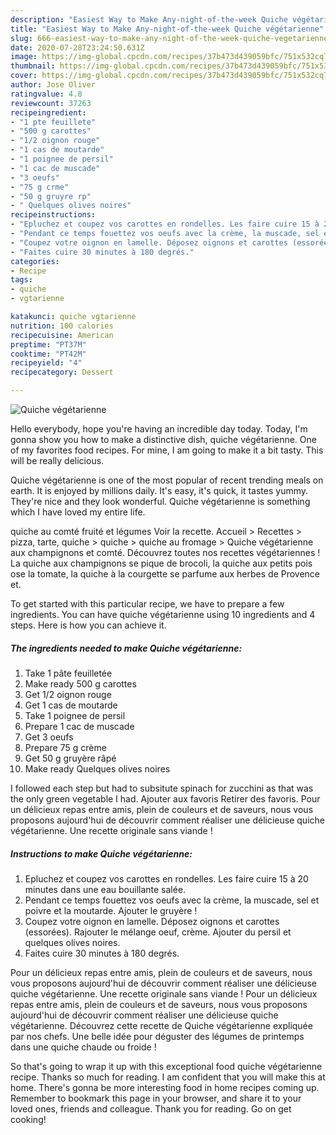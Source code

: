 ```yaml
---
description: "Easiest Way to Make Any-night-of-the-week Quiche végétarienne"
title: "Easiest Way to Make Any-night-of-the-week Quiche végétarienne"
slug: 666-easiest-way-to-make-any-night-of-the-week-quiche-vegetarienne
date: 2020-07-28T23:24:50.631Z
image: https://img-global.cpcdn.com/recipes/37b473d439059bfc/751x532cq70/quiche-vegetarienne-photo-principale-de-la-recette.jpg
thumbnail: https://img-global.cpcdn.com/recipes/37b473d439059bfc/751x532cq70/quiche-vegetarienne-photo-principale-de-la-recette.jpg
cover: https://img-global.cpcdn.com/recipes/37b473d439059bfc/751x532cq70/quiche-vegetarienne-photo-principale-de-la-recette.jpg
author: Jose Oliver
ratingvalue: 4.8
reviewcount: 37263
recipeingredient:
- "1 pte feuillete"
- "500 g carottes"
- "1/2 oignon rouge"
- "1 cas de moutarde"
- "1 poignee de persil"
- "1 cac de muscade"
- "3 oeufs"
- "75 g crme"
- "50 g gruyre rp"
- " Quelques olives noires"
recipeinstructions:
- "Epluchez et coupez vos carottes en rondelles. Les faire cuire 15 à 20 minutes dans une eau bouillante salée."
- "Pendant ce temps fouettez vos oeufs avec la crème, la muscade, sel et poivre et la moutarde. Ajouter le gruyère !"
- "Coupez votre oignon en lamelle. Déposez oignons et carottes (essorées). Rajouter le mélange oeuf, crème. Ajouter du persil et quelques olives noires."
- "Faites cuire 30 minutes à 180 degrés."
categories:
- Recipe
tags:
- quiche
- vgtarienne

katakunci: quiche vgtarienne 
nutrition: 100 calories
recipecuisine: American
preptime: "PT37M"
cooktime: "PT42M"
recipeyield: "4"
recipecategory: Dessert

---
```



![Quiche végétarienne](https://img-global.cpcdn.com/recipes/37b473d439059bfc/751x532cq70/quiche-vegetarienne-photo-principale-de-la-recette.jpg)

Hello everybody, hope you're having an incredible day today. Today, I'm gonna show you how to make a distinctive dish, quiche végétarienne. One of my favorites food recipes. For mine, I am going to make it a bit tasty. This will be really delicious.

Quiche végétarienne is one of the most popular of recent trending meals on earth. It is enjoyed by millions daily. It's easy, it's quick, it tastes yummy. They're nice and they look wonderful. Quiche végétarienne is something which I have loved my entire life.

quiche au comté fruité et légumes Voir la recette. Accueil &gt; Recettes &gt; pizza, tarte, quiche &gt; quiche &gt; quiche au fromage &gt; Quiche végétarienne aux champignons et comté. Découvrez toutes nos recettes végétariennes ! La quiche aux champignons se pique de brocoli, la quiche aux petits pois ose la tomate, la quiche à la courgette se parfume aux herbes de Provence et.


To get started with this particular recipe, we have to prepare a few ingredients. You can have quiche végétarienne using 10 ingredients and 4 steps. Here is how you can achieve it.

<!--inarticleads1-->

##### The ingredients needed to make Quiche végétarienne:

1. Take 1 pâte feuilletée
1. Make ready 500 g carottes
1. Get 1/2 oignon rouge
1. Get 1 cas de moutarde
1. Take 1 poignee de persil
1. Prepare 1 cac de muscade
1. Get 3 oeufs
1. Prepare 75 g crème
1. Get 50 g gruyère râpé
1. Make ready  Quelques olives noires


I followed each step but had to subsitute spinach for zucchini as that was the only green vegetable I had. Ajouter aux favoris Retirer des favoris. Pour un délicieux repas entre amis, plein de couleurs et de saveurs, nous vous proposons aujourd&#39;hui de découvrir comment réaliser une délicieuse quiche végétarienne. Une recette originale sans viande ! 

<!--inarticleads2-->

##### Instructions to make Quiche végétarienne:

1. Epluchez et coupez vos carottes en rondelles. Les faire cuire 15 à 20 minutes dans une eau bouillante salée.
1. Pendant ce temps fouettez vos oeufs avec la crème, la muscade, sel et poivre et la moutarde. Ajouter le gruyère !
1. Coupez votre oignon en lamelle. Déposez oignons et carottes (essorées). Rajouter le mélange oeuf, crème. Ajouter du persil et quelques olives noires.
1. Faites cuire 30 minutes à 180 degrés.


Pour un délicieux repas entre amis, plein de couleurs et de saveurs, nous vous proposons aujourd&#39;hui de découvrir comment réaliser une délicieuse quiche végétarienne. Une recette originale sans viande ! Pour un délicieux repas entre amis, plein de couleurs et de saveurs, nous vous proposons aujourd&#39;hui de découvrir comment réaliser une délicieuse quiche végétarienne. Découvrez cette recette de Quiche végétarienne expliquée par nos chefs. Une belle idée pour déguster des légumes de printemps dans une quiche chaude ou froide ! 

So that's going to wrap it up with this exceptional food quiche végétarienne recipe. Thanks so much for reading. I am confident that you will make this at home. There's gonna be more interesting food in home recipes coming up. Remember to bookmark this page in your browser, and share it to your loved ones, friends and colleague. Thank you for reading. Go on get cooking!
